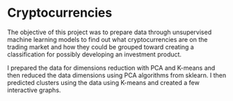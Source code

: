 # Cryptocurrencies

The objective of this project was to prepare data through unsupervised machine learning models to find out what cryptocurrencies are on the trading market and how they could be grouped toward creating a classification for possibly developing an investment product. 

I prepared the data for dimensions reduction with PCA and K-means and then reduced the data dimensions using PCA algorithms from sklearn. I then predicted clusters using the data using K-means and created a few interactive graphs. 
